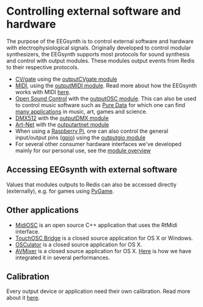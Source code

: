 # Controlling external software and hardware

The purpose of the EEGsynth is to control external software and hardware 
with electrophysiological signals. Originally developed to control modular 
synthesizers, the EEGsynth supports most protocols for sound synthesis and 
control with output modules. These modules output events from Redis to their respective protocols.

* [CV/gate](https://en.wikipedia.org/wiki/CV/gate) using the [outputCVgate module](../module/outputcvgate) 
* [MIDI](https://www.midi.org/), using the [outputMIDI module](../module/outputmidi). Read more about how the EEGsynth
works with MIDI [here](midi.md).
* [Open Sound Control](http://opensoundcontrol.org/introduction-osc) with the [outputOSC module](../module/outputosc). 
This can also be used to control music software such as [Pure Data](https://puredata.info/) 
for which one can find [many applications](https://patchstorage.com/platform/pd-extended/) in music, art, games and science.
* [DMX512](https://en.wikipedia.org/wiki/DMX512) with the [outputDMX module](../module/outputdmx512) 
* [Art-Net](https://en.wikipedia.org/wiki/Art-Net) with the [outputartnet module](../module/outputartnet)
* When using a [Raspberry Pi](), one can also control the general input/output pins ([gpio]()) using the [outputgio module](../module/outputgpio) 
* For several other consumer hardware interfaces we've developed mainly for our personal use, see the [module overview](module-overview.md)
 
## Accessing EEGsynth with external software 

Values that modules outputs to Redis can also be accessed directly (externally), e.g. for games using [PyGame](https://www.pygame.org/news). 

## Other applications

* [MidiOSC](https://github.com/jstutters/MidiOSC) is an open source C++ application that uses the RtMidi interface.
* [TouchOSC Bridge](http://hexler.net/docs/touchosc-getting-started-midi) is a closed source application for OS X or Windows.
* [OSCulator](http://www.osculator.net) is a closed source application for OS X.
* [AVMixer](https://neuromixer.com/products/avmixer-pro) is a closed source application for OS X. [Here](avmixer.md) is how we 
have integrated it in several performances.

## Calibration

Every output device or application need their own calibration. Read more about it [here](calibration.md).
